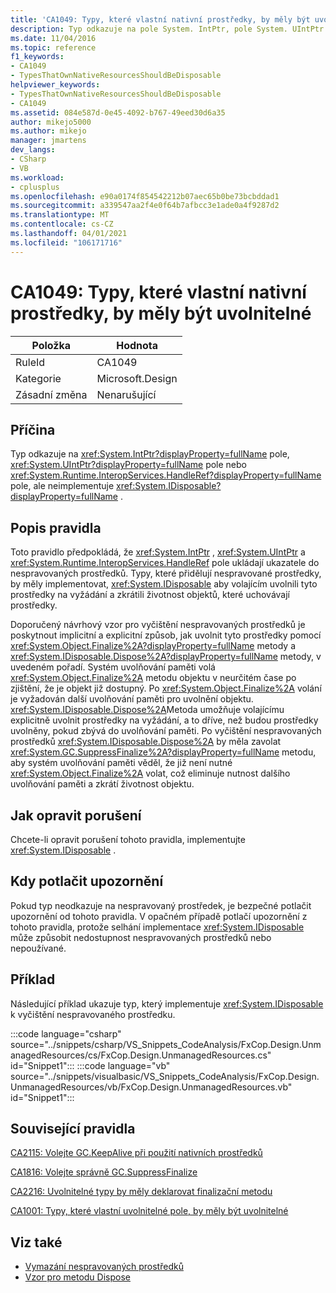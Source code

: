 ```yaml
---
title: 'CA1049: Typy, které vlastní nativní prostředky, by měly být uvolnitelné'
description: Typ odkazuje na pole System. IntPtr, pole System. UIntPtr nebo System. Runtime. InteropServices. HandleRef –, ale neimplementuje System. IDisposable.
ms.date: 11/04/2016
ms.topic: reference
f1_keywords:
- CA1049
- TypesThatOwnNativeResourcesShouldBeDisposable
helpviewer_keywords:
- TypesThatOwnNativeResourcesShouldBeDisposable
- CA1049
ms.assetid: 084e587d-0e45-4092-b767-49eed30d6a35
author: mikejo5000
ms.author: mikejo
manager: jmartens
dev_langs:
- CSharp
- VB
ms.workload:
- cplusplus
ms.openlocfilehash: e90a0174f854542212b07aec65b0be73bcbddad1
ms.sourcegitcommit: a339547aa2f4e0f64b7afbcc3e1ade0a4f9287d2
ms.translationtype: MT
ms.contentlocale: cs-CZ
ms.lasthandoff: 04/01/2021
ms.locfileid: "106171716"
---
```

# <a name="ca1049-types-that-own-native-resources-should-be-disposable"></a>CA1049: Typy, které vlastní nativní prostředky, by měly být uvolnitelné

|Položka|Hodnota|
|-|-|
|RuleId|CA1049|
|Kategorie|Microsoft.Design|
|Zásadní změna|Nenarušující|

## <a name="cause"></a>Příčina

Typ odkazuje na <xref:System.IntPtr?displayProperty=fullName> pole, <xref:System.UIntPtr?displayProperty=fullName> pole nebo <xref:System.Runtime.InteropServices.HandleRef?displayProperty=fullName> pole, ale neimplementuje <xref:System.IDisposable?displayProperty=fullName> .

## <a name="rule-description"></a>Popis pravidla

Toto pravidlo předpokládá, že <xref:System.IntPtr> , <xref:System.UIntPtr> a <xref:System.Runtime.InteropServices.HandleRef> pole ukládají ukazatele do nespravovaných prostředků. Typy, které přidělují nespravované prostředky, by měly implementovat, <xref:System.IDisposable> aby volajícím uvolnili tyto prostředky na vyžádání a zkrátili životnost objektů, které uchovávají prostředky.

Doporučený návrhový vzor pro vyčištění nespravovaných prostředků je poskytnout implicitní a explicitní způsob, jak uvolnit tyto prostředky pomocí <xref:System.Object.Finalize%2A?displayProperty=fullName> metody a <xref:System.IDisposable.Dispose%2A?displayProperty=fullName> metody, v uvedeném pořadí. Systém uvolňování paměti volá <xref:System.Object.Finalize%2A> metodu objektu v neurčitém čase po zjištění, že je objekt již dostupný. Po <xref:System.Object.Finalize%2A> volání je vyžadován další uvolňování paměti pro uvolnění objektu. <xref:System.IDisposable.Dispose%2A>Metoda umožňuje volajícímu explicitně uvolnit prostředky na vyžádání, a to dříve, než budou prostředky uvolněny, pokud zbývá do uvolňování paměti. Po vyčištění nespravovaných prostředků <xref:System.IDisposable.Dispose%2A> by měla zavolat <xref:System.GC.SuppressFinalize%2A?displayProperty=fullName> metodu, aby systém uvolňování paměti věděl, že již není nutné <xref:System.Object.Finalize%2A> volat, což eliminuje nutnost dalšího uvolňování paměti a zkrátí životnost objektu.

## <a name="how-to-fix-violations"></a>Jak opravit porušení
Chcete-li opravit porušení tohoto pravidla, implementujte <xref:System.IDisposable> .

## <a name="when-to-suppress-warnings"></a>Kdy potlačit upozornění
Pokud typ neodkazuje na nespravovaný prostředek, je bezpečné potlačit upozornění od tohoto pravidla. V opačném případě potlačí upozornění z tohoto pravidla, protože selhání implementace <xref:System.IDisposable> může způsobit nedostupnost nespravovaných prostředků nebo nepoužívané.

## <a name="example"></a>Příklad
Následující příklad ukazuje typ, který implementuje <xref:System.IDisposable> k vyčištění nespravovaného prostředku.

:::code language="csharp" source="../snippets/csharp/VS_Snippets_CodeAnalysis/FxCop.Design.UnmanagedResources/cs/FxCop.Design.UnmanagedResources.cs" id="Snippet1":::
:::code language="vb" source="../snippets/visualbasic/VS_Snippets_CodeAnalysis/FxCop.Design.UnmanagedResources/vb/FxCop.Design.UnmanagedResources.vb" id="Snippet1":::

## <a name="related-rules"></a>Související pravidla
[CA2115: Volejte GC.KeepAlive při použití nativních prostředků](../code-quality/ca2115.md)

[CA1816: Volejte správně GC.SuppressFinalize](/dotnet/fundamentals/code-analysis/quality-rules/ca1816)

[CA2216: Uvolnitelné typy by měly deklarovat finalizační metodu](/dotnet/fundamentals/code-analysis/quality-rules/ca2216)

[CA1001: Typy, které vlastní uvolnitelné pole, by měly být uvolnitelné](/dotnet/fundamentals/code-analysis/quality-rules/ca1001)

## <a name="see-also"></a>Viz také

- [Vymazání nespravovaných prostředků](/dotnet/standard/garbage-collection/unmanaged)
- [Vzor pro metodu Dispose](/dotnet/standard/design-guidelines/dispose-pattern)
